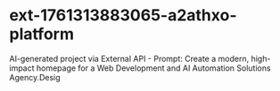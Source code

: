 # ext-1761313883065-a2athxo-platform
AI-generated project via External API - Prompt: Create a modern, high-impact homepage for a Web Development and AI Automation Solutions Agency.Desig
